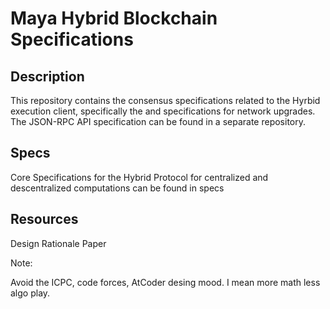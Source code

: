 # Maya Hybrid Blockchain Specifications

## Description

This repository contains the consensus specifications related to the Hyrbid execution client, specifically the  and specifications for network upgrades. The JSON-RPC API specification can be found in a separate repository.


## Specs 

Core Specifications for the Hybrid Protocol for centralized and descentralized computations can be found in specs 


## Resources 

Design Rationale
Paper






Note: 

Avoid the ICPC, code forces, AtCoder desing mood. I mean more math less algo play. 
